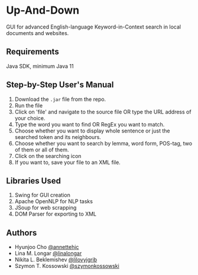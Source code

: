 # Up-And-Down
GUI for advanced English-language Keyword-in-Context search in local documents and websites.

## Requirements
Java SDK, minimum Java 11

## Step-by-Step User's Manual
1. Download the `.jar` file from the repo.
2. Run the file
3. Click on 'file' and navigate to the source file OR type the URL address of your choice.
4. Type the word you want to find OR RegEx you want to match.
5. Choose whether you want to display whole sentence or just the searched token and its neighbours.
6. Choose whether you want to search by lemma, word form, POS-tag, two of them or all of them.
7. Click on the searching icon
8. If you want to, save your file to an XML file.

## Libraries Used
1. Swing for GUI creation
2. Apache OpenNLP for NLP tasks
3. JSoup for web scrapping
4. DOM Parser for exporting to XML

## Authors
* Hyunjoo Cho [@annettehjc](https://github.com/annettehjc)
* Lina M. Longar [@linalongar](https://github.com/linalongar)
* Nikita L. Beklemishev [@lilovyjgrib](https://github.com/lilovyjgrib)
* Szymon T. Kossowski [@szymonkossowski](https://github.com/szymonkossowski)